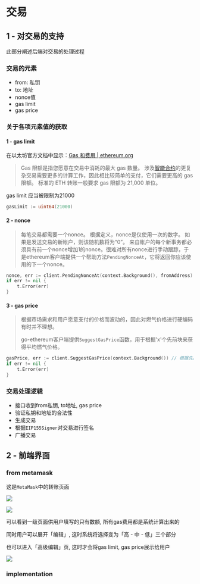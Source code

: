 # 交易

## 1 - 对交易的支持

此部分阐述后端对交易的处理过程

### 交易的元素

- from: 私钥
- to: 地址
- nonce值
- gas limit
- gas price

### 关于各项元素值的获取

#### 1 - gas limit

在以太坊官方文档中显示：[Gas 和费用 | ethereum.org](https://ethereum.org/zh/developers/docs/gas/)

> Gas 限额是指您愿意在交易中消耗的最大 gas 数量。 涉及[智能合约](https://ethereum.org/zh/developers/docs/smart-contracts/)的更复杂交易需要更多的计算工作，因此相比较简单的支付，它们需要更高的 gas 限额。 标准的 ETH 转账一般要求 gas 限额为 21,000 单位。

gas limit 应当被限制为21000

```go
gasLimit := uint64(21000)
```

#### 2 - nonce

> 每笔交易都需要一个nonce。 根据定义，nonce是仅使用一次的数字。 如果是发送交易的新帐户，则该随机数将为“0”。 来自帐户的每个新事务都必须具有前一个nonce增加1的nonce。很难对所有nonce进行手动跟踪，于是ethereum客户端提供一个帮助方法`PendingNonceAt`，它将返回你应该使用的下一个nonce。

```go
nonce, err := client.PendingNonceAt(context.Background(), fromAddress)
if err != nil {
    t.Error(err)
}
```

#### 3 - gas price

> 根据市场需求和用户愿意支付的价格而波动的，因此对燃气价格进行硬编码有时并不理想。
>
> go-ethereum客户端提供`SuggestGasPrice`函数，用于根据'x'个先前块来获得平均燃气价格。

```go
gasPrice, err := client.SuggestGasPrice(context.Background()) // 根据先前区块获取建议的gas值
if err != nil {
    t.Error(err)
}
```

### 交易处理逻辑

- 接口收到from私钥, to地址, gas price
- 验证私钥和地址的合法性
- 生成交易
- 根据`EIP155Signer`对交易进行签名
- 广播交易

## 2 - 前端界面

### from metamask

这是`MetaMask`中的转账页面

![](https://youpai.roccoshi.top/img/202203171615542.png)

![](https://youpai.roccoshi.top/img/202203171614227.png)

可以看到一级页面供用户填写的只有数额, 所有gas费用都是系统计算出来的

同时用户可以展开「编辑」, 这时系统将选择变为「高 - 中 - 低」三个部分

也可以进入「高级编辑」页, 这时才会将gas limit, gas price展示给用户

![](https://youpai.roccoshi.top/img/202203171618115.png)

### implementation

